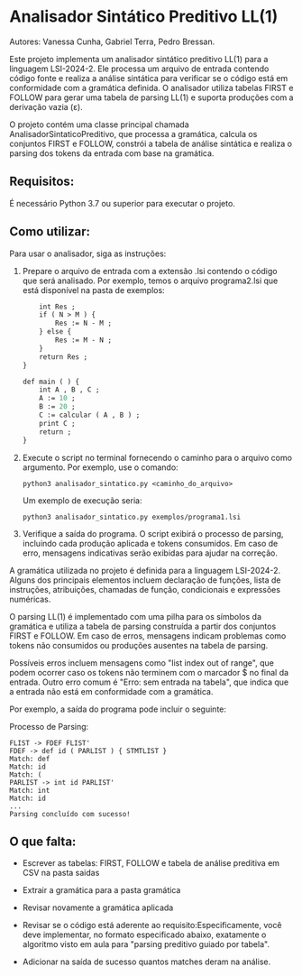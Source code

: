 # Analisador Sintático Preditivo LL(1)

Autores: Vanessa Cunha, Gabriel Terra, Pedro Bressan.

Este projeto implementa um analisador sintático preditivo LL(1) para a linguagem LSI-2024-2. Ele processa um arquivo de entrada contendo código fonte e realiza a análise sintática para verificar se o código está em conformidade com a gramática definida. O analisador utiliza tabelas FIRST e FOLLOW para gerar uma tabela de parsing LL(1) e suporta produções com a derivação vazia (ε).

O projeto contém uma classe principal chamada AnalisadorSintaticoPreditivo, que processa a gramática, calcula os conjuntos FIRST e FOLLOW, constrói a tabela de análise sintática e realiza o parsing dos tokens da entrada com base na gramática.

## Requisitos: 

É necessário Python 3.7 ou superior para executar o projeto.

## Como utilizar:

Para usar o analisador, siga as instruções: 

1. Prepare o arquivo de entrada com a extensão .lsi contendo o código que será analisado. Por exemplo, temos o arquivo programa2.lsi que está disponível na pasta de exemplos:
   
   ```def calcular ( int N , int M ) {
       int Res ;
       if ( N > M ) {
           Res := N - M ;
       } else {
           Res := M - N ;
       }
       return Res ;
   }

   def main ( ) {
       int A , B , C ;
       A := 10 ;
       B := 20 ;
       C := calcular ( A , B ) ;
       print C ;
       return ;
   }
2. Execute o script no terminal fornecendo o caminho para o arquivo como argumento. Por exemplo, use o comando:
   
   `python3 analisador_sintatico.py <caminho_do_arquivo>`
   
   Um exemplo de execução seria:
   
   `python3 analisador_sintatico.py exemplos/programa1.lsi`

3. Verifique a saída do programa. O script exibirá o processo de parsing, incluindo cada produção aplicada e tokens consumidos. Em caso de erro, mensagens indicativas serão exibidas para ajudar na correção.

A gramática utilizada no projeto é definida para a linguagem LSI-2024-2. Alguns dos principais elementos incluem declaração de funções, lista de instruções, atribuições, chamadas de função, condicionais e expressões numéricas.

O parsing LL(1) é implementado com uma pilha para os símbolos da gramática e utiliza a tabela de parsing construída a partir dos conjuntos FIRST e FOLLOW. Em caso de erros, mensagens indicam problemas como tokens não consumidos ou produções ausentes na tabela de parsing. 

Possíveis erros incluem mensagens como "list index out of range", que podem ocorrer caso os tokens não terminem com o marcador $ no final da entrada. Outro erro comum é "Erro: sem entrada na tabela", que indica que a entrada não está em conformidade com a gramática.

Por exemplo, a saída do programa pode incluir o seguinte:

Processo de Parsing:

```MAIN -> FLIST MAIN'
FLIST -> FDEF FLIST'
FDEF -> def id ( PARLIST ) { STMTLIST }
Match: def
Match: id
Match: (
PARLIST -> int id PARLIST'
Match: int
Match: id
...
Parsing concluído com sucesso!
```

## O que falta:
- Escrever as tabelas: FIRST, FOLLOW e tabela de análise preditiva em CSV na pasta saidas

- Extrair a gramática para a pasta gramática

- Revisar novamente a gramática aplicada

- Revisar se o código está aderente ao requisito:Especificamente, você deve implementar, no formato especificado abaixo, exatamente o algoritmo visto em aula para "parsing preditivo guiado por tabela".

- Adicionar na saída de sucesso quantos matches deram na análise.
